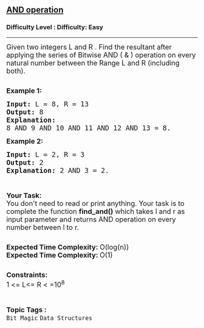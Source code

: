<h2><a href="https://www.geeksforgeeks.org/problems/and-operation5726/1?page=10&status=unsolved&sortBy=accuracy">AND operation</a></h2><h3>Difficulty Level : Difficulty: Easy</h3><hr><div class="problems_problem_content__Xm_eO"><p><span style="font-size:18px">Given two integers L and R . Find the resultant after applying the series of Bitwise AND ( &amp; ) operation on every natural number between the Range L&nbsp;and R (including both).</span><br>
&nbsp;</p>

<p><span style="font-size:18px"><strong>Example 1:</strong></span></p>

<pre><span style="font-size:18px"><strong>Input: </strong>L = 8, R = 13
<strong>Output: </strong>8
<strong>Explanation: 
</strong></span><span style="font-size:18px">8 AND 9 AND 10 AND 11 AND 12 AND 13 = 8.</span>
</pre>

<p><span style="font-size:18px"><strong>Example 2:</strong></span></p>

<pre><span style="font-size:18px"><strong>Input: </strong>L = 2, R = 3
<strong>Output: </strong>2
<strong>Explanation: </strong>2 AND 3 = 2.</span>
</pre>

<p>&nbsp;</p>

<p><span style="font-size:18px"><strong>Your Task:</strong><br>
You don't need to read or print anything. Your task is to complete the function&nbsp;<strong>find_and()</strong>&nbsp;which takes l&nbsp;and r&nbsp;as input parameter and returns AND operation on every number between l&nbsp;to r.</span><br>
&nbsp;</p>

<p><span style="font-size:18px"><strong>Expected Time Complexity:&nbsp;</strong>O(log(n))<br>
<strong>Expected Time Complexity:&nbsp;</strong>O(1)</span><br>
&nbsp;</p>

<p><span style="font-size:18px"><strong>Constraints:</strong><br>
1 &lt;= L&lt;= R&nbsp;&lt; =10<sup>8</sup></span></p>
</div><br><p><span style=font-size:18px><strong>Topic Tags : </strong><br><code>Bit Magic</code>&nbsp;<code>Data Structures</code>&nbsp;